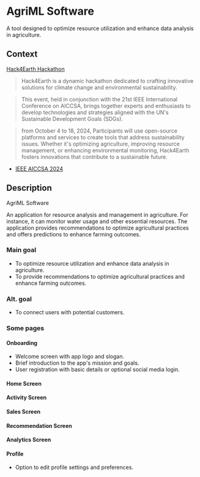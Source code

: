 # AgriML Software

A tool designed to optimize resource utilization and enhance data analysis in agriculture.

## Context

[Hack4Earth Hackathon](https://hack4earth.netlify.app/)

> Hack4Earth is a dynamic hackathon dedicated to crafting innovative solutions for climate change and environmental sustainability.

> This event, held in conjunction with the 21st IEEE International Conference on AICCSA, brings together experts and enthusiasts to develop technologies and strategies aligned with the UN's Sustainable Development Goals (SDGs).

> from October 4 to 18, 2024, Participants will use open-source platforms and services to create tools that address sustainability issues. Whether it's optimizing agriculture, improving resource management, or enhancing environmental monitoring, Hack4Earth fosters innovations that contribute to a sustainable future.

- [IEEE AICCSA 2024](https://aiccsa.net/AICCSA2024/)

## Description

AgriML Software

An application for resource analysis and management in agriculture. For instance, it can monitor water usage and other essential resources. The application provides recommendations to optimize agricultural practices and offers predictions to enhance farming outcomes.

### Main goal

- To optimize resource utilization and enhance data analysis in agriculture.
- To provide recommendations to optimize agricultural practices and enhance farming outcomes.

### Alt. goal

- To connect users with potential customers.

### Some pages

#### Onboarding
- Welcome screen with app logo and slogan.
- Brief introduction to the app's mission and goals.
- User registration with basic details or optional social media login.

#### Home Screen


#### Activity Screen


#### Sales Screen


#### Recommendation Screen


#### Analytics Screen


#### Profile
- Option to edit profile settings and preferences.

